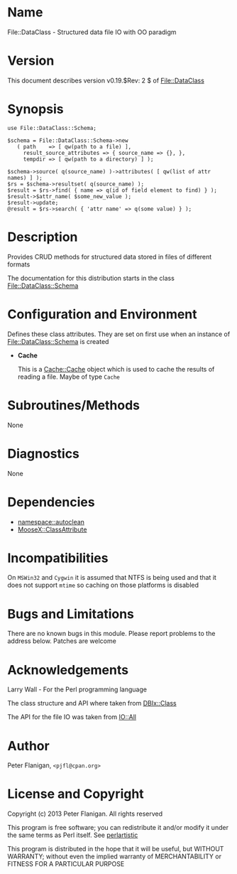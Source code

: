 # Name

File::DataClass - Structured data file IO with OO paradigm

# Version

This document describes version v0.19.$Rev: 2 $ of [File::DataClass](https://metacpan.org/module/File::DataClass)

# Synopsis

    use File::DataClass::Schema;

    $schema = File::DataClass::Schema->new
       ( path    => [ qw(path to a file) ],
         result_source_attributes => { source_name => {}, },
         tempdir => [ qw(path to a directory) ] );

    $schema->source( q(source_name) )->attributes( [ qw(list of attr names) ] );
    $rs = $schema->resultset( q(source_name) );
    $result = $rs->find( { name => q(id of field element to find) } );
    $result->$attr_name( $some_new_value );
    $result->update;
    @result = $rs->search( { 'attr name' => q(some value) } );

# Description

Provides CRUD methods for structured data stored in files of different formats

The documentation for this distribution starts in the class
[File::DataClass::Schema](https://metacpan.org/module/File::DataClass::Schema)

# Configuration and Environment

Defines these class attributes. They are set on first use when an instance
of [File::DataClass::Schema](https://metacpan.org/module/File::DataClass::Schema) is created

- __Cache__

    This is a [Cache::Cache](https://metacpan.org/module/Cache::Cache) object which is used to cache the results of
    reading a file. Maybe of type `Cache`

# Subroutines/Methods

None

# Diagnostics

None

# Dependencies

- [namespace::autoclean](https://metacpan.org/module/namespace::autoclean)
- [MooseX::ClassAttribute](https://metacpan.org/module/MooseX::ClassAttribute)

# Incompatibilities

On `MSWin32` and `Cygwin` it is assumed that NTFS is being used and
that it does not support `mtime` so caching on those platforms is
disabled

# Bugs and Limitations

There are no known bugs in this module.  Please report problems to the
address below. Patches are welcome

# Acknowledgements

Larry Wall - For the Perl programming language

The class structure and API where taken from [DBIx::Class](https://metacpan.org/module/DBIx::Class)

The API for the file IO was taken from [IO::All](https://metacpan.org/module/IO::All)

# Author

Peter Flanigan, `<pjfl@cpan.org>`

# License and Copyright

Copyright (c) 2013 Peter Flanigan. All rights reserved

This program is free software; you can redistribute it and/or modify it
under the same terms as Perl itself. See [perlartistic](https://metacpan.org/module/perlartistic)

This program is distributed in the hope that it will be useful,
but WITHOUT WARRANTY; without even the implied warranty of
MERCHANTABILITY or FITNESS FOR A PARTICULAR PURPOSE
